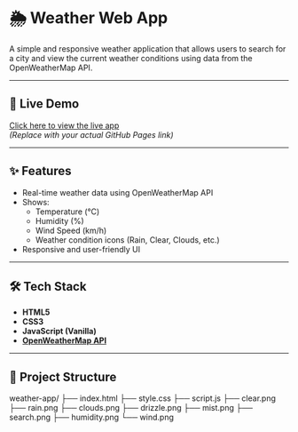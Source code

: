 # 🌦️ Weather Web App

A simple and responsive weather application that allows users to search for a city and view the current weather conditions using data from the OpenWeatherMap API.

---

## 🔗 Live Demo

[Click here to view the live app](https://yourusername.github.io/your-repo-name)  
*(Replace with your actual GitHub Pages link)*

---

## ✨ Features

- Real-time weather data using OpenWeatherMap API
- Shows:
  - Temperature (°C)
  - Humidity (%)
  - Wind Speed (km/h)
  - Weather condition icons (Rain, Clear, Clouds, etc.)
- Responsive and user-friendly UI

---

## 🛠️ Tech Stack

- **HTML5**
- **CSS3**
- **JavaScript (Vanilla)**
- **[OpenWeatherMap API](https://openweathermap.org/api)**

---

## 📁 Project Structure

weather-app/
├── index.html
├── style.css
├── script.js
├── clear.png
├── rain.png
├── clouds.png
├── drizzle.png
├── mist.png
├── search.png
├── humidity.png
└── wind.png

